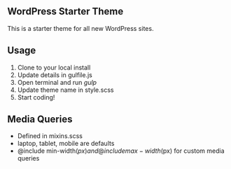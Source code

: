 ## WordPress Starter Theme

This is a starter theme for all new WordPress sites. 

## Usage

1. Clone to your local install
2. Update details in gulfile.js
3. Open terminal and run *gulp*
4. Update theme name in style.scss
5. Start coding!

## Media Queries

- Defined in mixins.scss
- laptop, tablet, mobile are defaults
- @include min-width($px) and @include max-width($px) for custom media queries